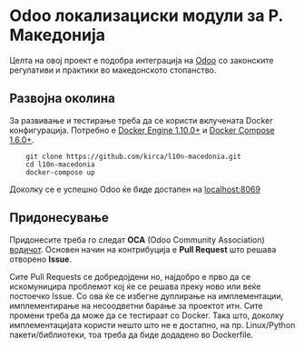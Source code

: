 Odoo локализациски модули за Р. Македонија
====================================================

Целта на овој проект е подобра интеграција на [Odoo](https://github.com/odoo/odoo) со
законските регулативи и практики во македонското стопанство.

Развојна околина
------------------
За развивање и тестирање треба да се користи вклучената Docker
конфигурација. Потребно е [Docker Engine 1.10.0+](https://docs.docker.com/) и [Docker Compose 1.6.0+](https://docs.docker.com/compose/overview/).

        git clone https://github.com/kirca/l10n-macedonia.git
        cd l10n-macedonia
        docker-compose up

Доколку се е успешно Odoo ќе биде достапен на [localhost:8069](http://localhost:8069)

Придонесување
---------------

Придонесите треба го следат **OCA** (Odoo Community Association) [водичот](https://github.com/OCA/maintainer-tools/blob/master/CONTRIBUTING.md). Основен начин на контрибуција е **Pull Request** што решава отворено **Issue**. 

Сите Pull Requests се добредојдени но, најдобро е прво да се искомуницира проблемот кој ќе се решава преку ново или веќе постоечко Issue. Со ова ќе се избегне дуплирање на имплементации, имплементирање на несоодветни барање за проектот итн. Сите промени треба да може да се тестираат со Docker. Така што, доколку имплементацијата користи нешто што не е достапно, на пр. Linux/Python пакети/библиотеки, тоа треба да бидe додаденo во Dockerfile. 
